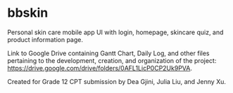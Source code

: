 # bbskin
Personal skin care mobile app UI with login, homepage, skincare quiz, and product information page. 

Link to Google Drive containing Gantt Chart, Daily Log, and other files pertaining to the development, creation, and organization of the project: https://drive.google.com/drive/folders/0AFL1LicP0CP2Uk9PVA. 

Created for Grade 12 CPT submission by Dea Gjini, Julia Liu, and Jenny Xu. 
